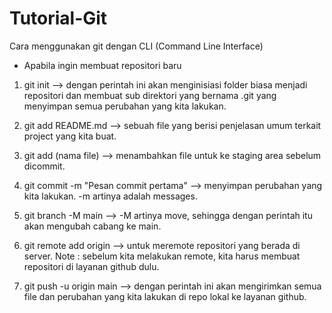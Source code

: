# Tutorial-Git
Cara menggunakan git dengan CLI (Command Line Interface)



* Apabila ingin membuat repositori baru 

1) git init --> dengan perintah ini akan menginisiasi folder biasa menjadi repositori dan membuat sub direktori 
   yang bernama .git yang menyimpan semua perubahan yang kita lakukan.

2) git add README.md --> sebuah file yang berisi penjelasan umum terkait project yang kita buat.

4) git add (nama file) --> menambahkan file untuk ke staging area sebelum dicommit.

3) git commit -m "Pesan commit pertama" --> menyimpan perubahan yang kita lakukan. -m artinya adalah messages.

4) git branch -M main --> -M artinya move, sehingga dengan perintah itu akan mengubah cabang ke main. 

5) git remote add origin <link repo github> --> untuk meremote repositori yang berada di server. 
   Note : sebelum kita melakukan remote, kita harus membuat repositori di layanan github dulu.
   
6) git push -u origin main --> dengan perintah ini akan mengirimkan semua file dan perubahan yang kita lakukan di repo lokal
   ke layanan github.
